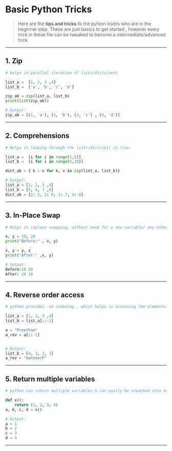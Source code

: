 # Basic Python Tricks
> Here are the **tips and tricks** fo the pyhton lovers who are in the beginner step. These are just basics to get started , 
however every trick in these file can be tweaked to become a intermediate/advanced trick. 
---

## 1. Zip 
```python
# Helps in parallel iteration of lists/dicts/sets

list_a =  [1, 2, 3 ,4] 
list_b =  ['a', 'b', 'c', 'd'] 

zip_ab = zip(list_a, list_b)
print(list(zip_ab))

# Output:
zip_ab = [(1, 'a'), (2, 'b'), (3, 'c') , (4, 'd')]
```
---
## 2. Comprehensions
```python
# Helps in looping through the list(/dict/set) in line.

list_a =  [i for i in range(1,5)] 
list_b =  [i for i in range(5,10)] 

dict_ab = { k : v for k, v in zip(list_a, list_b)}

# Output:
list_a = [1, 2, 3 ,4]
list_b = [5, 6, 7 ,8]
dict_ab = {1: 5, 2: 6, 3: 7, 4: 8}
```
---
## 3. In-Place Swap
```python
# Helps in inplace swapping, without need for a new variable/ any other operations.

x, y = 10, 20
print("Before:" , x, y)

x, y = y, x 
print("After:" ,x, y) 

# Output:
Before:10 20
After: 20 10
```
---
## 4. Reverse order access
```python
# python provides -ve indexing , which helps in accessing the elements from the end of the iterables.

list_a = [1, 2, 3 ,4]
list_b = list_a[::-1]

a = "Preetham"
a_rev = a[::-1]


# Output:
list_b = [4, 3, 3, 1]
a_rev = "mahteerP"
```
---
## 5. Return multiple variables
```python
# python can return multiple variables & can easily be unpacked into equal no varibales.

def x(): 
	return (1, 2, 3, 4)
a, b, c, d = x() 

# Output:
a = 1
b = 2
c = 3
d = 4
```
---
